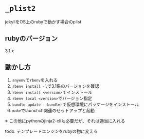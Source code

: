 # `_plist2`

jekyllをOS上のrubyで動かす場合のplist

## rubyのバージョン

3.1.x

## 動かし方

1. `anyenv`で`rbenv`を入れる
1. `rbenv install -l`で3.1系のバージョンを確認
1. `rbenv install <version>`でインストール
1. `rbenv local <version>`でバージョン指定
1. `bundle update --bundler`で仮想環境にパッケージをインストール
1. `make`でlaunchctl関連のセットアップと起動

※ この他にpythonのjinja2-cliも必要だが、それは適当に入れる

todo: テンプレートエンジンをrubyの物に変える
